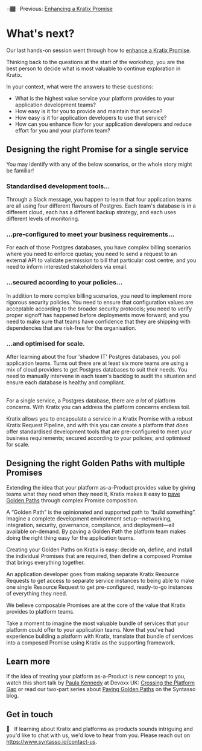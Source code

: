 👈🏾&nbsp;&nbsp; Previous: [Enhancing a Kratix Promise](/enhancing-a-promise/) <br />

# What's next?

Our last hands-on session went through how to [enhance a Kratix Promise](/enhancing-a-promise/README.md). 

Thinking back to the questions at the start of the workshop, you are the best person to decide what is most valuable to continue exploration in Kratix. 

In your context, what were the answers to these questions:

* What is the highest value service your platform provides to your application development teams? 
* How easy is it for you to provide and maintain that service?
* How easy is it for application developers to use that service?
* How can you enhance flow for your application developers and reduce effort for you and your platform team?

## Designing the right Promise for a single service

You may identify with any of the below scenarios, or the whole story might be familiar!

### Standardised development tools...
Through a Slack message, you happen to learn that four application teams are all using four different flavours of Postgres. Each team's database is in a different cloud, each has a different backup strategy, and each uses different levels of monitoring. 

### ...pre-configured to meet your business requirements...
For each of those Postgres databases, you have complex billing scenarios where you need to enforce quotas; you need to send a request to an external API to validate permission to bill that particular cost centre; and you need to inform interested stakeholders via email.

### ...secured according to your policies...
In addition to more complex billing scenarios, you need to implement more rigorous security policies. You need to ensure that configuration values are acceptable according to the broader security protocols; you need to verify proper signoff has happened before deployments move forward; and you need to make sure that teams have confidence that they are shipping with dependencies that are risk-free for the organisation.

### ...and optimised for scale.
After learning about the four 'shadow IT' Postgres databases, you poll application teams. Turns out there are at least six more teams are using a mix of cloud providers to get Postgres databases to suit their needs. You need to manually intervene in each team's backlog to audit the situation and ensure each database is healthy and compliant. 
<br/>
<br/>

For a single service, a Postgres database, there are _a lot_ of platform concerns. With Kratix you can address the platform concerns endless toil.

Kratix allows you to encapsulate a service in a Kratix Promise with a robust Kratix Request Pipeline, and with this you can create a platform that _does_ offer standardised development tools that are pre-configured to meet your business requirements; secured according to your policies; and optimised for scale.

## Designing the right Golden Paths with multiple Promises
Extending the idea that your platform as-a-Product provides value by giving teams what they need when they need it, Kratix makes it easy to [pave Golden Paths](https://www.syntasso.io/post/paving-golden-paths-on-multi-cluster-kubernetes-part-1-the-theory) through complex Promise composition.

A “Golden Path” is the opinionated and supported path to “build something”. Imagine a complete development environment setup&mdash;networking, integration, security, governance, compliance, and deployment&mdash;all available on-demand. By paving a Golden Path the platform team makes doing the right thing easy for the application teams.

Creating your Golden Paths on Kratix is easy: decide on, define, and install the individual Promises that are required, then define a composed Promise that brings everything together. 

An application developer goes from making separate Kratix Resource Requests to get access to separate service instances to being able to make one single Resource Request to get pre-configured, ready-to-go instances of everything they need. 

We believe composable Promises are at the core of the value that Kratix provides to platform teams. 

Take a moment to imagine the most valuable bundle of services that your platform could offer to your application teams. Now that you've had experience building a platform with Kratix, translate that bundle of services into a composed Promise using Kratix as the supporting framework. 

## Learn more 
If the idea of treating your platform as-a-Product is new concept to you, watch this short talk by [Paula Kennedy](https://twitter.com/PaulaLKennedy) at Devoxx UK: [Crossing the Platform Gap](https://youtu.be/pAk5GReIs90) or read our two-part series about [Paving Golden Paths](https://www.syntasso.io/post/paving-golden-paths-on-multi-cluster-kubernetes-part-1-the-theory) on the Syntasso blog.

## Get in touch
💭&nbsp;&nbsp; If learning about Kratix and platforms as products sounds intriguing and you'd like to chat with us, we'd love to hear from you. Please reach out on https://www.syntasso.io/contact-us.
